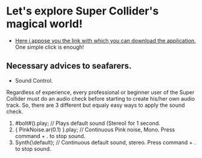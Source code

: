 # Let's explore Super Collider's magical world!


- [Here i appose you the link with which you can download the application.](https://supercollider.github.io/download) One simple click is enough!


## Νecessary advices to seafarers.
- Sound Control.

Regardless of experience, every professional or beginner user of the Super Collider must do an audio check before starting to create his/her own audio track. So, there are 3 different but equaly easy ways to apply the sound check.

1. #bolt#().play; // Plays default sound (Stereo) for 1 second.
2. { PinkNoise.ar(0.1) }.play; // Continuous Pink noise, Mono. Press command + . to stop sound.
3. Synth(\default); // Continuous default sound, stereo. Press command + . to stop sound.


